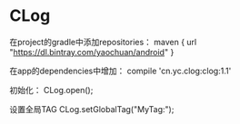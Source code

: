 # CLog

在project的gradle中添加repositories：
maven { url "https://dl.bintray.com/yaochuan/android" }

在app的dependencies中增加：
compile 'cn.yc.clog:clog:1.1'

初始化：
CLog.open();

设置全局TAG
CLog.setGlobalTag("MyTag:");
